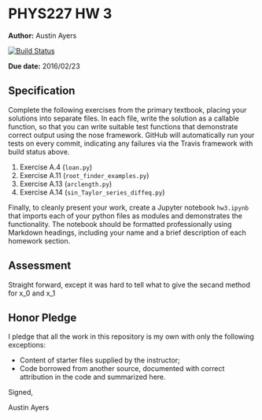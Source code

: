 # PHYS227 HW 3

**Author:** Austin Ayers

[![Build Status](https://travis-ci.org/chapman-phys227-2016s/hw-3-C0demonkee.svg?branch=master)](https://travis-ci.org/chapman-phys227-2016s/hw-3-C0demonkee)

**Due date:** 2016/02/23

## Specification

Complete the following exercises from the primary textbook, placing your solutions into separate files. In each file, write the solution as a callable function, so that you can write suitable test functions that demonstrate correct output using the nose framework. GitHub will automatically run your tests on every commit, indicating any failures via the Travis framework with build status above.

1. Exercise A.4 (```loan.py```)
1. Exercise A.11 (```root_finder_examples.py```)
1. Exercise A.13 (```arclength.py```)
1. Exercise A.14 (```sin_Taylor_series_diffeq.py```)

Finally, to cleanly present your work, create a Jupyter notebook ```hw3.ipynb``` that imports each of your python files as modules and demonstrates the functionality. The notebook should be formatted professionally using Markdown headings, including your name and a brief description of each homework section.

## Assessment

Straight forward, except it was hard to tell what to give the secand method for x_0 and x_1

## Honor Pledge

I pledge that all the work in this repository is my own with only the following exceptions:

* Content of starter files supplied by the instructor;
* Code borrowed from another source, documented with correct attribution in the code and summarized here.

Signed,

Austin Ayers
